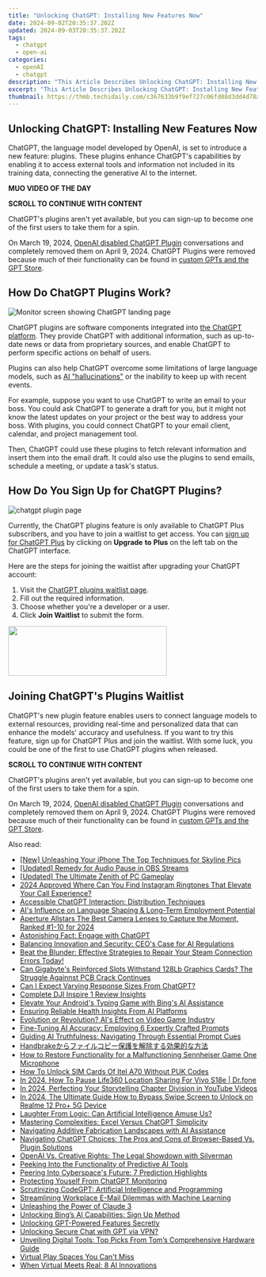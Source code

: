 ```yaml
---
title: "Unlocking ChatGPT: Installing New Features Now"
date: 2024-09-02T20:35:37.202Z
updated: 2024-09-03T20:35:37.202Z
tags:
  - chatgpt
  - open-ai
categories:
  - openAI
  - chatgpt
description: "This Article Describes Unlocking ChatGPT: Installing New Features Now"
excerpt: "This Article Describes Unlocking ChatGPT: Installing New Features Now"
thumbnail: https://thmb.techidaily.com/c367633b9f9ef727c06fd08d3dd4d78a496570d920b7ae31f5d249d448106c6d.jpg
---
```


## Unlocking ChatGPT: Installing New Features Now

 ChatGPT, the language model developed by OpenAI, is set to introduce a new feature: plugins. These plugins enhance ChatGPT's capabilities by enabling it to access external tools and information not included in its training data, connecting the generative AI to the internet.

**MUO VIDEO OF THE DAY**

**SCROLL TO CONTINUE WITH CONTENT**

 ChatGPT's plugins aren't yet available, but you can sign-up to become one of the first users to take them for a spin.

 On March 19, 2024, [OpenAI disabled ChatGPT Plugin](https://help.openai.com/en/articles/8988022-winding-down-the-chatgpt-plugins-beta) conversations and completely removed them on April 9, 2024\. ChatGPT Plugins were removed because much of their functionality can be found in [custom GPTs and the GPT Store](https://www.makeuseof.com/how-to-use-chatgpt-custom-gpt-store/).

## How Do ChatGPT Plugins Work?

![Monitor screen showing ChatGPT landing page](https://static1.makeuseofimages.com/wordpress/wp-content/uploads/2023/04/monitor-screen-showing-chatgpt-landing-page.jpg)

 ChatGPT plugins are software components integrated into [the ChatGPT platform](https://www.makeuseof.com/how-does-chatgpt-work/). They provide ChatGPT with additional information, such as up-to-date news or data from proprietary sources, and enable ChatGPT to perform specific actions on behalf of users.

 Plugins can also help ChatGPT overcome some limitations of large language models, such as [AI "hallucinations"](https://www.makeuseof.com/what-is-ai-hallucination-and-how-do-you-spot-it/) or the inability to keep up with recent events.

 For example, suppose you want to use ChatGPT to write an email to your boss. You could ask ChatGPT to generate a draft for you, but it might not know the latest updates on your project or the best way to address your boss. With plugins, you could connect ChatGPT to your email client, calendar, and project management tool.

 Then, ChatGPT could use these plugins to fetch relevant information and insert them into the email draft. It could also use the plugins to send emails, schedule a meeting, or update a task's status.

## How Do You Sign Up for ChatGPT Plugins?

![chatgpt plugin page](https://static1.makeuseofimages.com/wordpress/wp-content/uploads/2023/04/chatgpt-plugin-page.jpg)

 Currently, the ChatGPT plugins feature is only available to ChatGPT Plus subscribers, and you have to join a waitlist to get access. You can [sign up for ChatGPT Plus](https://www.makeuseof.com/chatgpt-plus-subscription-worth-it/) by clicking on **Upgrade** **to** **Plus** on the left tab on the ChatGPT interface.

 Here are the steps for joining the waitlist after upgrading your ChatGPT account:

1. Visit the [ChatGPT plugins waitlist page](https://openai.com/waitlist/plugins).
2. Fill out the required information.
3. Choose whether you're a developer or a user.
4. Click **Join Waitlist** to submit the form.

<!-- affiliate ads begin -->
<a href="https://godlikehost.sjv.io/c/5597632/1920054/21774" target="_top" id="1920054"><img src="//a.impactradius-go.com/display-ad/21774-1920054" border="0" alt="" width="320" height="100"/></a><img height="0" width="0" src="https://imp.pxf.io/i/5597632/1920054/21774" style="position:absolute;visibility:hidden;" border="0" />
<!-- affiliate ads end -->
## Joining ChatGPT's Plugins Waitlist

 ChatGPT's new plugin feature enables users to connect language models to external resources, providing real-time and personalized data that can enhance the models' accuracy and usefulness. If you want to try this feature, sign up for ChatGPT Plus and join the waitlist. With some luck, you could be one of the first to use ChatGPT plugins when released.

**SCROLL TO CONTINUE WITH CONTENT**

 ChatGPT's plugins aren't yet available, but you can sign-up to become one of the first users to take them for a spin.

 On March 19, 2024, [OpenAI disabled ChatGPT Plugin](https://help.openai.com/en/articles/8988022-winding-down-the-chatgpt-plugins-beta) conversations and completely removed them on April 9, 2024\. ChatGPT Plugins were removed because much of their functionality can be found in [custom GPTs and the GPT Store](https://www.makeuseof.com/how-to-use-chatgpt-custom-gpt-store/).


<ins class="adsbygoogle"
     style="display:block"
     data-ad-format="autorelaxed"
     data-ad-client="ca-pub-7571918770474297"
     data-ad-slot="1223367746"></ins>



<ins class="adsbygoogle"
     style="display:block"
     data-ad-client="ca-pub-7571918770474297"
     data-ad-slot="8358498916"
     data-ad-format="auto"
     data-full-width-responsive="true"></ins>

<span class="atpl-alsoreadstyle">Also read:</span>
<div><ul>
<li><a href="https://some-skills.techidaily.com/new-unleashing-your-iphone-the-top-techniques-for-skyline-pics/"><u>[New] Unleashing Your iPhone  The Top Techniques for Skyline Pics</u></a></li>
<li><a href="https://video-screen-grab.techidaily.com/updated-remedy-for-audio-pause-in-obs-streams/"><u>[Updated] Remedy for Audio Pause in OBS Streams</u></a></li>
<li><a href="https://screen-capture.techidaily.com/updated-the-ultimate-zenith-of-pc-gameplay/"><u>[Updated] The Ultimate Zenith of PC Gameplay</u></a></li>
<li><a href="https://fox-friendly.techidaily.com/2024-approved-where-can-you-find-instagram-ringtones-that-elevate-your-call-experience/"><u>2024 Approved  Where Can You Find Instagram Ringtones That Elevate Your Call Experience?</u></a></li>
<li><a href="https://tech-savvy.techidaily.com/accessible-chatgpt-interaction-distribution-techniques/"><u>Accessible ChatGPT Interaction: Distribution Techniques</u></a></li>
<li><a href="https://tech-savvy.techidaily.com/ais-influence-on-language-shaping-and-long-term-employment-potential/"><u>AI's Influence on Language Shaping & Long-Term Employment Potential</u></a></li>
<li><a href="https://fox-cloud.techidaily.com/aperture-allstars-the-best-camera-lenses-to-capture-the-moment-ranked-1-10-for-2024/"><u>Aperture Allstars  The Best Camera Lenses to Capture the Moment, Ranked #1-10 for 2024</u></a></li>
<li><a href="https://tech-savvy.techidaily.com/astonishing-fact-engage-with-chatgpt/"><u>Astonishing Fact: Engage with ChatGPT</u></a></li>
<li><a href="https://tech-savvy.techidaily.com/balancing-innovation-and-security-ceos-case-for-ai-regulations/"><u>Balancing Innovation and Security: CEO's Case for AI Regulations</u></a></li>
<li><a href="https://win-able.techidaily.com/beat-the-blunder-effective-strategies-to-repair-your-steam-connection-errors-today/"><u>Beat the Blunder: Effective Strategies to Repair Your Steam Connection Errors Today!</u></a></li>
<li><a href="https://hardware-help.techidaily.com/can-gigabytes-reinforced-slots-withstand-128lb-graphics-cards-the-struggle-againnst-pcb-crack-continues/"><u>Can Gigabyte's Reinforced Slots Withstand 128Lb Graphics Cards? The Struggle Againnst PCB Crack Continues</u></a></li>
<li><a href="https://tech-savvy.techidaily.com/can-i-expect-varying-response-sizes-from-chatgpt/"><u>Can I Expect Varying Response Sizes From ChatGPT?</u></a></li>
<li><a href="https://fox-blue.techidaily.com/complete-dji-inspire-1-review-insights/"><u>Complete DJI Inspire 1 Review Insights</u></a></li>
<li><a href="https://tech-savvy.techidaily.com/elevate-your-androids-typing-game-with-bings-ai-assistance/"><u>Elevate Your Android's Typing Game with Bing's AI Assistance</u></a></li>
<li><a href="https://tech-savvy.techidaily.com/ensuring-reliable-health-insights-from-ai-platforms/"><u>Ensuring Reliable Health Insights From AI Platforms</u></a></li>
<li><a href="https://tech-savvy.techidaily.com/evolution-or-revolution-ais-effect-on-video-game-industry/"><u>Evolution or Revolution? AI's Effect on Video Game Industry</u></a></li>
<li><a href="https://tech-savvy.techidaily.com/fine-tuning-ai-accuracy-employing-6-expertly-crafted-prompts/"><u>Fine-Tuning AI Accuracy: Employing 6 Expertly Crafted Prompts</u></a></li>
<li><a href="https://tech-savvy.techidaily.com/guiding-ai-truthfulness-navigating-through-essential-prompt-cues/"><u>Guiding AI Truthfulness: Navigating Through Essential Prompt Cues</u></a></li>
<li><a href="https://techtrends.techidaily.com/1724766368804-handbrake/"><u>Handbrakeからファイルコピー保護を解除する効果的な方法</u></a></li>
<li><a href="https://sound-issues.techidaily.com/how-to-restore-functionality-for-a-malfunctioning-sennheiser-game-one-microphone/"><u>How to Restore Functionality for a Malfunctioning Sennheiser Game One Microphone</u></a></li>
<li><a href="https://sim-unlock.techidaily.com/how-to-unlock-sim-cards-of-itel-a70-without-puk-codes-by-drfone-android/"><u>How To Unlock SIM Cards Of Itel A70 Without PUK Codes</u></a></li>
<li><a href="https://review-topics.techidaily.com/in-2024-how-to-pause-life360-location-sharing-for-vivo-s18e-drfone-by-drfone-virtual-android/"><u>In 2024, How To Pause Life360 Location Sharing For Vivo S18e | Dr.fone</u></a></li>
<li><a href="https://extra-approaches.techidaily.com/in-2024-perfecting-your-storytelling-chapter-division-in-youtube-videos/"><u>In 2024, Perfecting Your Storytelling  Chapter Division in YouTube Videos</u></a></li>
<li><a href="https://easy-unlock-android.techidaily.com/in-2024-the-ultimate-guide-how-to-bypass-swipe-screen-to-unlock-on-realme-12-proplus-5g-device-by-drfone-android/"><u>In 2024, The Ultimate Guide How to Bypass Swipe Screen to Unlock on Realme 12 Pro+ 5G Device</u></a></li>
<li><a href="https://tech-savvy.techidaily.com/laughter-from-logic-can-artificial-intelligence-amuse-us/"><u>Laughter From Logic: Can Artificial Intelligence Amuse Us?</u></a></li>
<li><a href="https://tech-savvy.techidaily.com/mastering-complexities-excel-versus-chatgpt-simplicity/"><u>Mastering Complexities: Excel Versus ChatGPT Simplicity</u></a></li>
<li><a href="https://tech-savvy.techidaily.com/navigating-additive-fabrication-landscapes-with-ai-assistance/"><u>Navigating Additive Fabrication Landscapes with AI Assistance</u></a></li>
<li><a href="https://tech-hub.techidaily.com/navigating-chatgpt-choices-the-pros-and-cons-of-browser-based-vs-plugin-solutions/"><u>Navigating ChatGPT Choices: The Pros and Cons of Browser-Based Vs. Plugin Solutions</u></a></li>
<li><a href="https://tech-savvy.techidaily.com/openai-vs-creative-rights-the-legal-showdown-with-silverman/"><u>OpenAI Vs. Creative Rights: The Legal Showdown with Silverman</u></a></li>
<li><a href="https://tech-savvy.techidaily.com/peeking-into-the-functionality-of-predictive-ai-tools/"><u>Peeking Into the Functionality of Predictive AI Tools</u></a></li>
<li><a href="https://tech-savvy.techidaily.com/peering-into-cyberspaces-future-7-prediction-highlights/"><u>Peering Into Cyberspace's Future: 7 Prediction Highlights</u></a></li>
<li><a href="https://tech-savvy.techidaily.com/protecting-youself-from-chatgpt-monitoring/"><u>Protecting Youself From ChatGPT Monitoring</u></a></li>
<li><a href="https://tech-savvy.techidaily.com/scrutinizing-codegpt-artificial-intelligence-and-programming/"><u>Scrutinizing CodeGPT: Artificial Intelligence and Programming</u></a></li>
<li><a href="https://tech-savvy.techidaily.com/streamlining-workplace-e-mail-dilemmas-with-machine-learning/"><u>Streamlining Workplace E-Mail Dilemmas with Machine Learning</u></a></li>
<li><a href="https://tech-savvy.techidaily.com/unleashing-the-power-of-claude-3/"><u>Unleashing the Power of Claude 3</u></a></li>
<li><a href="https://tech-savvy.techidaily.com/unlocking-bings-ai-capabilities-sign-up-method/"><u>Unlocking Bing’s AI Capabilities: Sign Up Method</u></a></li>
<li><a href="https://tech-savvy.techidaily.com/unlocking-gpt-powered-features-secretly/"><u>Unlocking GPT-Powered Features Secretly</u></a></li>
<li><a href="https://tech-savvy.techidaily.com/unlocking-secure-chat-with-gpt-via-vpn/"><u>Unlocking Secure Chat with GPT via VPN?</u></a></li>
<li><a href="https://hardware-reviews.techidaily.com/unveiling-digital-tools-top-picks-from-toms-comprehensive-hardware-guide/"><u>Unveiling Digital Tools: Top Picks From Tom’s Comprehensive Hardware Guide</u></a></li>
<li><a href="https://screen-activity-recording.techidaily.com/virtual-play-spaces-you-cant-miss/"><u>Virtual Play Spaces You Can't Miss</u></a></li>
<li><a href="https://tech-savvy.techidaily.com/when-virtual-meets-real-8-ai-innovations/"><u>When Virtual Meets Real: 8 AI Innovations</u></a></li>
</ul></div>
